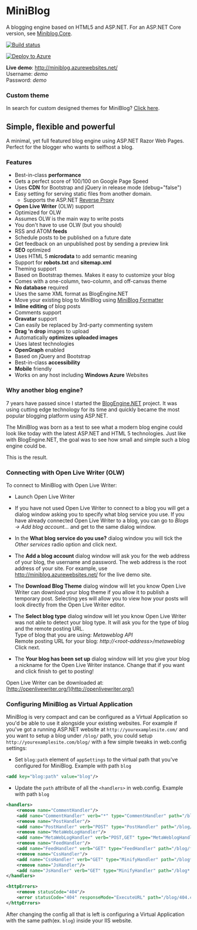 # MiniBlog

A blogging engine based on HTML5 and ASP.NET. For an ASP.NET Core version, see [Miniblog.Core](https://github.com/madskristensen/Miniblog.Core).

[![Build status](https://ci.appveyor.com/api/projects/status/n78wm50a4a3odecb)](https://ci.appveyor.com/project/madskristensen/miniblog)

[![Deploy to Azure](http://azuredeploy.net/deploybutton.png)](https://azuredeploy.net/)

__Live demo__: http://miniblog.azurewebsites.net/  
Username: _demo_  
Password: _demo_  

### Custom theme
In search for custom designed themes for MiniBlog? [Click here](https://francis.bio/miniblog-themes/).

## Simple, flexible and powerful

A minimal, yet full featured blog engine using ASP.NET Razor Web Pages. 
Perfect for the blogger who wants to selfhost a blog. 

### Features

* Best-in-class __performance__
 * Gets a perfect score of 100/100 on Google Page Speed
 * Uses __CDN__ for Bootstrap and jQuery in release mode (debug="false")
 * Easy setting for serving static files from another domain. 
     * Supports the ASP.NET [Reverse Proxy](https://github.com/madskristensen/ReverseProxyCDN)
* __Open Live Writer__ (OLW) support
 * Optimized for OLW
 * Assumes OLW is the main way to write posts
 * You don't have to use OLW (but you should)
* RSS and ATOM __feeds__
* Schedule posts to be published on a future date
* Get feedback on an unpublished post by sending a preview link 
* __SEO__ optimized
 * Uses HTML 5 __microdata__ to add semantic meaning
 * Support for __robots.txt__ and __sitemap.xml__
* Theming support
 * Based on Bootstrap themes. Makes it easy to customize your blog
 * Comes with a one-column, two-column, and off-canvas theme
* __No database__ required
 * Uses the same XML format as BlogEngine.NET
 * Move your existing blog to MiniBlog using [MiniBlog Formatter](https://github.com/madskristensen/MiniBlogFormatter)
* __Inline editing__ of blog posts
* Comments support
 * __Gravatar__ support 
 * Can easily be replaced by 3rd-party commenting system
* __Drag 'n drop__ images to upload
 * Automatically __optimizes uploaded images__
* Uses latest technologies
 * __OpenGraph__ enabled
 * Based on jQuery and Bootstrap
* Best-in-class __accessibility__
* __Mobile__ friendly
* Works on any host including __Windows Azure__ Websites

### Why another blog engine?
7 years have passed since I started the [BlogEngine.NET](http://dotnetblogengine.net) project. 
It was using cutting edge technology for its time and quickly became the 
most popular blogging platform using ASP.NET.

The MiniBlog was born as a test to see what a modern blog engine could
look like today with the latest ASP.NET and HTML 5 technologies. Just like
with BlogEngine.NET, the goal was to see how small and simple such a 
blog engine could be. 

This is the result.

### Connecting with Open Live Writer (OLW)

To connect to MiniBlog with Open Live Writer:

- Launch Open Live Writer

- If you have not used Open Live Writer to connect to a blog you will get a dialog window asking you to specify what blog service you use. If you have already connected Open Live Writer to a blog, you can go to _Blogs -> Add blog account..._ and get to the same dialog window.

- In the __What blog service do you use?__ dialog window you will tick the _Other services_ radio option and click next.

- The __Add a blog account__ dialog window will ask you for the web address of your blog, the username and password. The web address is the root address of your site. For example, use http://miniblog.azurewebsites.net/ for the live demo site.

- The __Download Blog Theme__ dialog window will let you know Open Live Writer can download your blog theme if you allow it to publish a temporary post. Selecting yes will allow you to view how your posts will look directly from the Open Live Writer editor. 

- The __Select blog type__ dialog window will let you know Open Live Writer was not able to detect your blog type. It will ask you for the type of blog and the remote posting URL.  
Type of blog that you are using: _Metaweblog API_  
Remote posting URL for your blog: _http://&lt;root-address&gt;/metaweblog_  
Click next.

- The __Your blog has been set up__ dialog window will let you give your blog a nickname for the Open Live Writer instance. Change that if you want and click finish to get to posting!

Open Live Writer can be downloaded at:  
[http://openlivewriter.org/](http://openlivewriter.org/)  

### Configuring MiniBlog as Virtual Application

MiniBlog is very compact and can be configured as a Virtual Application so you'd be able to use it alongside your existing websites. 
For example if you've got a running ASP.NET website at `http://yourexamplesite.com/` and you want to setup a blog under `/blog/` path, you could setup `http://yourexamplesite.com/blog/` with a few simple tweaks in web.config settings:

- Set `blog:path` element of `appSettings` to the virtual path that you've configured for MiniBlog. Example with path `blog`

```xml
<add key="blog:path" value="blog"/>
```

- Update the `path` attribute of all the `<handlers>` in web.config. Example with path `blog`

```xml
<handlers>
    <remove name="CommentHandler"/>
    <add name="CommentHandler" verb="*" type="CommentHandler" path="/blog/comment.ashx"/>
    <remove name="PostHandler"/>
    <add name="PostHandler" verb="POST" type="PostHandler" path="/blog/post.ashx"/>
    <remove name="MetaWebLogHandler"/>
    <add name="MetaWebLogHandler" verb="POST,GET" type="MetaWeblogHandler" path="/blog/metaweblog"/>
    <remove name="FeedHandler"/>
    <add name="FeedHandler" verb="GET" type="FeedHandler" path="/blog/feed/*"/>
    <remove name="CssHandler"/>
    <add name="CssHandler" verb="GET" type="MinifyHandler" path="/blog*.css"/>
    <remove name="JsHandler"/>
    <add name="JsHandler" verb="GET" type="MinifyHandler" path="/blog*.js"/>
</handlers>

<httpErrors>
    <remove statusCode="404"/>
    <error statusCode="404" responseMode="ExecuteURL" path="/blog/404.cshtml"/>
</httpErrors>
```

After changing the config all that is left is configuring a Virtual Application with the same path(ex. `blog`) inside your IIS website.

